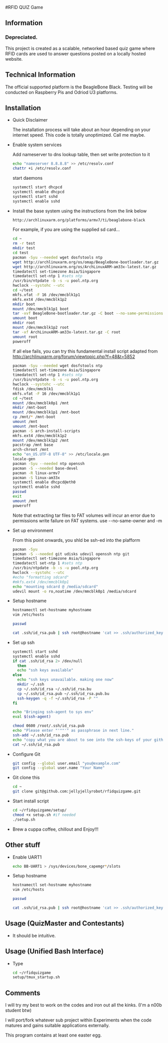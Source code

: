 #RFID QUIZ Game


## Information

### Depreciated.

This project is created as a scalable, networked based quiz game where RFID cards are used to answer questions posted on a locally hosted website.

## Technical Information

The official supported platform is the BeagleBone Black.
Testing will be conducted on Raspberry Pis and Odriod U3 platforms.

## Installation

- Quick Disclaimer

  The installation process will take about an hour depending on your internet speed.
  This code is totally unoptimized.
  Call me maybe.

- Enable system services

  Add nameserver to dns lookup table, then set write protection to it

  ```sh
  echo "nameserver 8.8.8.8" >> /etc/resolv.conf
  chattr +i /etc/resolv.conf
  ```

  start daemons

  ```sh
  systemctl start dhcpcd
  systemctl enable dhcpcd
  systemctl start sshd
  systemctl enable sshd
  ```

- Install the base system using the instructions from the link below

  ```html
  http://archlinuxarm.org/platforms/armv7/ti/beaglebone-black
  ```

  For example, if you are using the supplied sd card...

  ```sh
  cd ~
  rm -r test
  mkdir test
  cd test
  pacman -Syu --needed wget dosfstools ntp
  wget http://archlinuxarm.org/os/omap/BeagleBone-bootloader.tar.gz
  wget http://archlinuxarm.org/os/ArchLinuxARM-am33x-latest.tar.gz
  timedatectl set-timezone Asia/Singapore
  timedatectl set-ntp 1 #sets ntp
  /usr/bin/ntpdate -b -s -u pool.ntp.org
  hwclock --systohc --utc
  cd ~/test
  mkfs.vfat -F 16 /dev/mmcblk1p1
  mkfs.ext4 /dev/mmcblk1p2
  mkdir boot
  mount /dev/mmcblk1p1 boot
  tar -xvf BeagleBone-bootloader.tar.gz -C boot --no-same-permissions --no-same-owner --touch
  umount boot
  mkdir root
  mount /dev/mmcblk1p2 root
  tar -xf ArchLinuxARM-am33x-latest.tar.gz -C root
  umount root
  poweroff
  ```

  If all else fails, you can try this fundamental install script adapted from http://archlinuxarm.org/forum/viewtopic.php?f=48&t=5852

  ```sh
  pacman -Syu --needed wget dosfstools ntp
  timedatectl set-timezone Asia/Singapore
  timedatectl set-ntp 1 #sets ntp
  /usr/bin/ntpdate -b -s -u pool.ntp.org
  hwclock --systohc --utc
  fdisk /dev/mmcblk1
  mkfs.vfat -F 16 /dev/mmcblk1p1
  cd ~/test
  mount /dev/mmcblk0p1 /mnt
  mkdir /mnt-boot
  mount /dev/mmcblk1p1 /mnt-boot
  cp /mnt/* /mnt-boot
  umount /mnt
  umount /mnt-boot
  pacman -S arch-install-scripts
  mkfs.ext4 /dev/mmcblk1p2
  mount /dev/mmcblk1p2 /mnt
  pacstrap /mnt base
  arch-chroot /mnt
  echo "en_US.UTF-8 UTF-8" >> /etc/locale.gen
  locale-gen
  pacman -Syu --needed ntp openssh
  pacman -S --needed base-devel
  pacman -R linux-armv7
  pacman -S linux-am33x
  systemctl enable dhcpcd@eth0
  systemctl enable sshd
  passwd
  exit
  umount /mnt
  poweroff
  ```

  Note that extracting tar files to FAT volumes will incur an error due to permissions write failure on FAT systems. use --no-same-owner and -m

- Set up environment

  From this point onwards, you shld be ssh-ed into the plafform

  ```sh
  pacman -Syu
  pacman -S --needed git udisks udevil openssh ntp git
  timedatectl set-timezone Asia/Singapore
  timedatectl set-ntp 1 #sets ntp
  /usr/bin/ntpdate -b -s -u pool.ntp.org
  hwclock --systohc --utc
  #echo "formatting sdcard"
  #mkfs.ext4 /dev/mmcblk0p1
  echo "mounting sdcard @ /media/sdcard"
  udevil mount -o ro,noatime /dev/mmcblk0p1 /media/sdcard
  ```

- Setup hostname

  ```sh
  hostnamectl set-hostname myhostname
  vim /etc/hosts

  passwd

  cat .ssh/id_rsa.pub | ssh root@hostname 'cat >> .ssh/authorized_keys'
  ```

- Set up ssh

  ```sh
  systemctl start sshd
  systemctl enable sshd
  if cat .ssh/id_rsa 2> /dev/null
    then
    echo "ssh keys available"
  else
    echo "ssh keys unavailable. making one now"
    mkdir ~/.ssh
    cp ~/.ssh/id_rsa ~/.ssh/id_rsa.bu
    cp ~/.ssh/id_rsa.pub ~/.ssh/id_rsa.pub.bu
    ssh-keygen -q -f ~/.ssh/id_rsa -P ""
  fi

  echo "Bringing ssh-agent to sys env"
  eval $(ssh-agent)

  chmod 0600 /root/.ssh/id_rsa.pub
  echo "Please enter "'""'" as passphrase in next line."
  ssh-add ~/.ssh/id_rsa.pub
  echo "copy what you are about to see into the ssh-keys of your github account"
  cat ~/.ssh/id_rsa.pub
  ```

- Configure Git

  ```sh
  git config --global user.email "you@example.com"
  git config --global user.name "Your Name"
  ```

- Git clone this
  ```sh
  cd ~
  git clone git@github.com:jellyjellyrobot/rfidquizgame.git
  ```

- Start install script

  ```sh
  cd ~/rfidquizgame/setup/
  chmod +x setup.sh #if needed
  ./setup.sh
  ```

- Brew a cuppa coffee, chillout and Enjoy!!!

## Other stuff

- Enable UART1

  ```sh
  echo BB-UART1 > /sys/devices/bone_capemgr*/slots
  ```


- Setup hostname

  ```sh
  hostnamectl set-hostname myhostname
  vim /etc/hosts

  passwd

  cat .ssh/id_rsa.pub | ssh root@hostname 'cat >> .ssh/authorized_keys'
  ```

## Usage (QuizMaster and Contestants)

- It should be intuitive.

## Usage (Unified Bash Interface)

- Type

  ```sh
  cd ~/rfidquizgame
  setup/tmux_startup.sh
  ```



## Comments

I will try my best to work on the codes and iron out all the kinks. (I'm a n00b student btw)

I will port/fork whatever sub project within Experiments when the code matures and gains suitable applications externally.

This program contains at least one easter egg.

